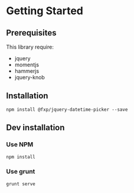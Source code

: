Getting Started
===============

Prerequisites
-------------

This library require:

- jquery
- momentjs
- hammerjs
- jquery-knob

Installation
------------

```
npm install @fxp/jquery-datetime-picker --save
```

Dev installation
----------------

### Use NPM

```
npm install
```

### Use grunt

```
grunt serve
```
